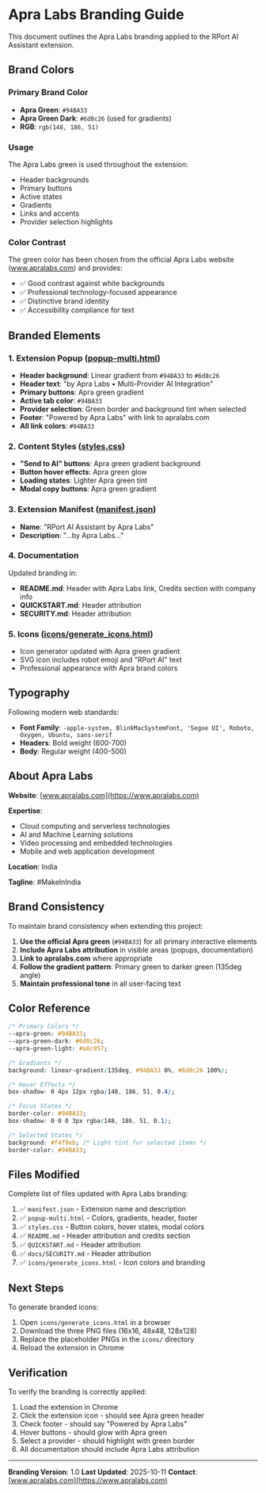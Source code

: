 # Apra Labs Branding Guide

This document outlines the Apra Labs branding applied to the RPort AI Assistant extension.

## Brand Colors

### Primary Brand Color
- **Apra Green**: `#94BA33`
- **Apra Green Dark**: `#6d8c26` (used for gradients)
- **RGB**: `rgb(148, 186, 51)`

### Usage
The Apra Labs green is used throughout the extension:
- Header backgrounds
- Primary buttons
- Active states
- Gradients
- Links and accents
- Provider selection highlights

### Color Contrast
The green color has been chosen from the official Apra Labs website (www.apralabs.com) and provides:
- ✅ Good contrast against white backgrounds
- ✅ Professional technology-focused appearance
- ✅ Distinctive brand identity
- ✅ Accessibility compliance for text

## Branded Elements

### 1. Extension Popup ([popup-multi.html](popup-multi.html))
- **Header background**: Linear gradient from `#94BA33` to `#6d8c26`
- **Header text**: "by Apra Labs • Multi-Provider AI Integration"
- **Primary buttons**: Apra green gradient
- **Active tab color**: `#94BA33`
- **Provider selection**: Green border and background tint when selected
- **Footer**: "Powered by Apra Labs" with link to apralabs.com
- **All link colors**: `#94BA33`

### 2. Content Styles ([styles.css](styles.css))
- **"Send to AI" buttons**: Apra green gradient background
- **Button hover effects**: Apra green glow
- **Loading states**: Lighter Apra green tint
- **Modal copy buttons**: Apra green gradient

### 3. Extension Manifest ([manifest.json](manifest.json))
- **Name**: "RPort AI Assistant by Apra Labs"
- **Description**: "...by Apra Labs..."

### 4. Documentation
Updated branding in:
- **README.md**: Header with Apra Labs link, Credits section with company info
- **QUICKSTART.md**: Header attribution
- **SECURITY.md**: Header attribution

### 5. Icons ([icons/generate_icons.html](icons/generate_icons.html))
- Icon generator updated with Apra green gradient
- SVG icon includes robot emoji and "RPort AI" text
- Professional appearance with Apra brand colors

## Typography

Following modern web standards:
- **Font Family**: `-apple-system, BlinkMacSystemFont, 'Segoe UI', Roboto, Oxygen, Ubuntu, sans-serif`
- **Headers**: Bold weight (600-700)
- **Body**: Regular weight (400-500)

## About Apra Labs

**Website**: [www.apralabs.com](https://www.apralabs.com)

**Expertise**:
- Cloud computing and serverless technologies
- AI and Machine Learning solutions
- Video processing and embedded technologies
- Mobile and web application development

**Location**: India

**Tagline**: #MakeInIndia

## Brand Consistency

To maintain brand consistency when extending this project:

1. **Use the official Apra green** (`#94BA33`) for all primary interactive elements
2. **Include Apra Labs attribution** in visible areas (popups, documentation)
3. **Link to apralabs.com** where appropriate
4. **Follow the gradient pattern**: Primary green to darker green (135deg angle)
5. **Maintain professional tone** in all user-facing text

## Color Reference

```css
/* Primary Colors */
--apra-green: #94BA33;
--apra-green-dark: #6d8c26;
--apra-green-light: #a8c957;

/* Gradients */
background: linear-gradient(135deg, #94BA33 0%, #6d8c26 100%);

/* Hover Effects */
box-shadow: 0 4px 12px rgba(148, 186, 51, 0.4);

/* Focus States */
border-color: #94BA33;
box-shadow: 0 0 0 3px rgba(148, 186, 51, 0.1);

/* Selected States */
background: #f4f9eb; /* Light tint for selected items */
border-color: #94BA33;
```

## Files Modified

Complete list of files updated with Apra Labs branding:

1. ✅ `manifest.json` - Extension name and description
2. ✅ `popup-multi.html` - Colors, gradients, header, footer
3. ✅ `styles.css` - Button colors, hover states, modal colors
4. ✅ `README.md` - Header attribution and credits section
5. ✅ `QUICKSTART.md` - Header attribution
6. ✅ `docs/SECURITY.md` - Header attribution
7. ✅ `icons/generate_icons.html` - Icon colors and branding

## Next Steps

To generate branded icons:

1. Open `icons/generate_icons.html` in a browser
2. Download the three PNG files (16x16, 48x48, 128x128)
3. Replace the placeholder PNGs in the `icons/` directory
4. Reload the extension in Chrome

## Verification

To verify the branding is correctly applied:

1. Load the extension in Chrome
2. Click the extension icon - should see Apra green header
3. Check footer - should say "Powered by Apra Labs"
4. Hover buttons - should glow with Apra green
5. Select a provider - should highlight with green border
6. All documentation should include Apra Labs attribution

---

**Branding Version**: 1.0
**Last Updated**: 2025-10-11
**Contact**: [www.apralabs.com](https://www.apralabs.com)
